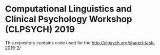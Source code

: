 # Computational Linguistics and Clinical Psychology Workshop (CLPSYCH) 2019


This repository contains code used for the http://clpsych.org/shared-task-2019-2/
